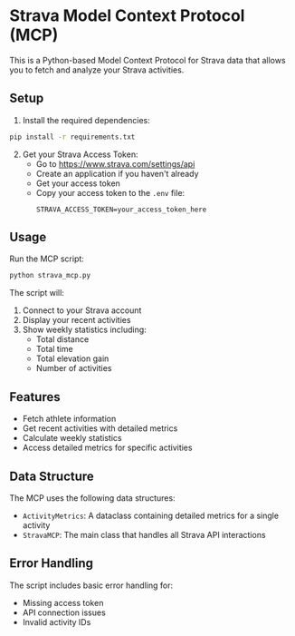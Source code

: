 # Strava Model Context Protocol (MCP)

This is a Python-based Model Context Protocol for Strava data that allows you to fetch and analyze your Strava activities.

## Setup

1. Install the required dependencies:
```bash
pip install -r requirements.txt
```

2. Get your Strava Access Token:
   - Go to https://www.strava.com/settings/api
   - Create an application if you haven't already
   - Get your access token
   - Copy your access token to the `.env` file:
     ```
     STRAVA_ACCESS_TOKEN=your_access_token_here
     ```

## Usage

Run the MCP script:
```bash
python strava_mcp.py
```

The script will:
1. Connect to your Strava account
2. Display your recent activities
3. Show weekly statistics including:
   - Total distance
   - Total time
   - Total elevation gain
   - Number of activities

## Features

- Fetch athlete information
- Get recent activities with detailed metrics
- Calculate weekly statistics
- Access detailed metrics for specific activities

## Data Structure

The MCP uses the following data structures:

- `ActivityMetrics`: A dataclass containing detailed metrics for a single activity
- `StravaMCP`: The main class that handles all Strava API interactions

## Error Handling

The script includes basic error handling for:
- Missing access token
- API connection issues
- Invalid activity IDs 